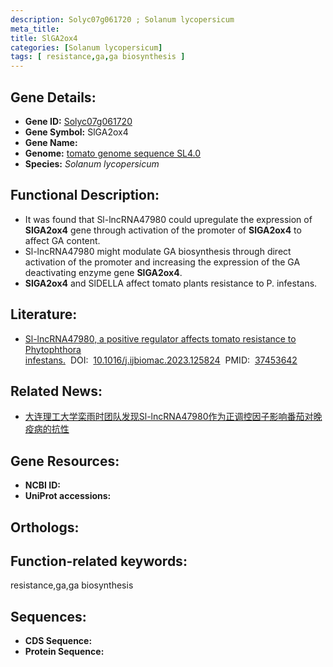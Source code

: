 ```yaml
---
description: Solyc07g061720 ; Solanum lycopersicum
meta_title:
title: SlGA2ox4
categories: [Solanum lycopersicum]
tags: [ resistance,ga,ga biosynthesis ]
---
```


## Gene Details:
- **Gene ID:**	[Solyc07g061720]()
- **Gene Symbol:** SlGA2ox4
- **Gene Name:** 
- **Genome:** [tomato genome sequence SL4.0]()
- **Species:** *Solanum lycopersicum*

## Functional Description:
   - It was found that Sl-lncRNA47980 could upregulate the expression of **SlGA2ox4** gene through activation of the promoter of **SlGA2ox4** to affect GA content.
   - Sl-lncRNA47980 might modulate GA biosynthesis through direct activation of the promoter and increasing the expression of the GA deactivating enzyme gene **SlGA2ox4**.
   - **SlGA2ox4** and SlDELLA affect tomato plants resistance to P. infestans.

## Literature:
   - [Sl-lncRNA47980, a positive regulator affects tomato resistance to Phytophthora infestans.]( https://www.sciencedirect.com/science/article/pii/S0141813023027198?via%3Dihub)&nbsp;&nbsp;DOI:&nbsp;&nbsp;[10.1016/j.ijbiomac.2023.125824](https://www.sciencedirect.com/science/article/pii/S0141813023027198?via%3Dihub)&nbsp;&nbsp;PMID:&nbsp;&nbsp;[37453642](https://pubmed.ncbi.nlm.nih.gov/37453642/)

## Related News:
   - [大连理工大学栾雨时团队发现Sl-lncRNA47980作为正调控因子影响番茄对晚疫病的抗性](https://mp.weixin.qq.com/s?__biz=MzIyOTY2NDYyNQ==&mid=2247576653&idx=3&sn=129c7a913e2d2c0406247326c69e90c8&chksm=e93359594f994bd06ac908d542ef2972d3f74617d1996e688286e1b609e3eea1ae1f0d66cf16&scene=27#wechat_redirect)

## Gene Resources:
- **NCBI ID:** [](https://www.ncbi.nlm.nih.gov/gene/?term=)
- **UniProt accessions:** [](https://www.uniprot.org/uniprotkb//entry)

## Orthologs:

## Function-related keywords:
resistance,ga,ga biosynthesis

## Sequences:
- **CDS Sequence:**
- **Protein Sequence:**
